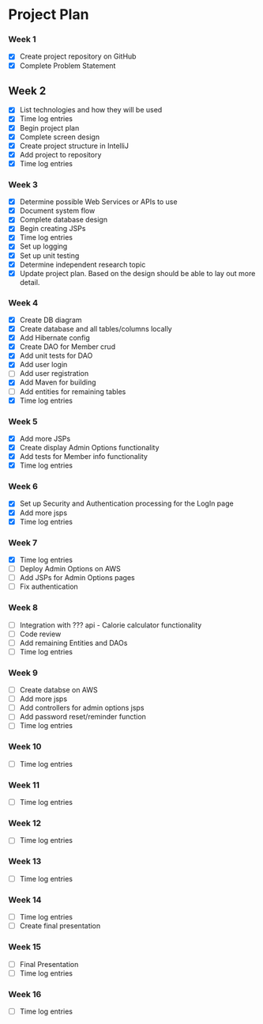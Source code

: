 # Project Plan

### Week 1
- [X] Create project repository on GitHub
- [X] Complete Problem Statement

## Week 2
- [X] List technologies and how they will be used
- [X] Time log entries
- [X] Begin project plan
- [X] Complete screen design 
- [X] Create project structure in IntelliJ
- [X] Add project to repository
- [X] Time log entries

### Week 3
- [X] Determine possible Web Services or APIs to use
- [X] Document system flow 
- [X] Complete database design
- [X] Begin creating JSPs
- [X] Time log entries
- [X] Set up logging
- [X] Set up unit testing
- [X] Determine independent research topic
- [X] Update project plan. Based on the design should be able to lay out more detail.

### Week 4
- [X] Create DB diagram
- [X] Create database and all tables/columns locally
- [X] Add Hibernate config
- [X] Create DAO for Member crud
- [X] Add unit tests for DAO
- [X] Add user login  
- [ ] Add user registration
- [X] Add Maven for building
- [ ] Add entities for remaining tables
- [X] Time log entries

### Week 5 
- [X] Add more JSPs
- [X] Create display Admin Options functionality
- [X] Add tests for Member info functionality
- [X] Time log entries

### Week 6
- [X] Set up Security and Authentication processing for the LogIn page
- [X] Add more jsps
- [X] Time log entries

### Week 7
- [X] Time log entries
- [ ] Deploy Admin Options on AWS
- [ ] Add JSPs for Admin Options pages
- [ ] Fix authentication
### Week 8
- [ ] Integration with ??? api - Calorie calculator functionality
- [ ] Code review
- [ ] Add remaining Entities and DAOs
- [ ] Time log entries

### Week 9
- [ ] Create databse on AWS
- [ ] Add more jsps
- [ ] Add controllers for admin options jsps
- [ ] Add password reset/reminder function
- [ ] Time log entries

### Week 10
- [ ] Time log entries

### Week 11
- [ ] Time log entries

### Week 12
- [ ] Time log entries

### Week 13
- [ ] Time log entries

### Week 14
- [ ] Time log entries
- [ ] Create final presentation

### Week 15
- [ ] Final Presentation
- [ ] Time log entries

### Week 16
- [ ] Time log entries



